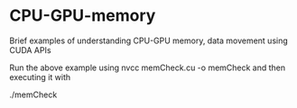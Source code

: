 # CPU-GPU-memory
Brief examples of understanding CPU-GPU memory, data movement using CUDA APIs

Run the above example using
nvcc memCheck.cu -o memCheck 
and then executing it with 

./memCheck
